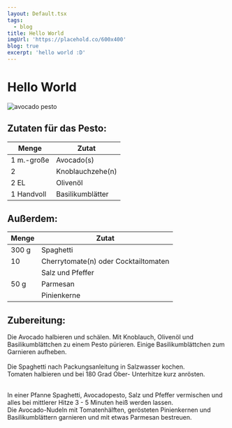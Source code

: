 ```yaml
---
layout: Default.tsx
tags:
  - blog
title: Hello World
imgUrl: 'https://placehold.co/600x400'
blog: true
excerpt: 'hello world :D'
---
```

# Hello World

![avocado pesto](https://placehold.co/600x400)

## Zutaten für das Pesto:

| Menge      | Zutat            |
| ---------- | ---------------- |
| 1 m.-große | Avocado(s)       |
| 2          | Knoblauchzehe(n) |
| 2 EL       | Olivenöl         |
| 1 Handvoll | Basilikumblätter |

## Außerdem:

| Menge | Zutat                                |
| ----- | ------------------------------------ |
| 300 g | Spaghetti                            |
| 10    | Cherrytomate(n) oder Cocktailtomaten |
|       | Salz und Pfeffer                     |
| 50 g  | Parmesan                             |
|       | Pinienkerne                          |

## Zubereitung:

Die Avocado halbieren und schälen. Mit Knoblauch, Olivenöl und Basilikumblättchen zu einem Pesto pürieren. Einige Basilikumblättchen zum Garnieren aufheben.\
\
Die Spaghetti nach Packungsanleitung in Salzwasser kochen.\
Tomaten halbieren und bei 180 Grad Ober- Unterhitze kurz anrösten.

\
In einer Pfanne Spaghetti, Avocadopesto, Salz und Pfeffer vermischen und alles bei mittlerer Hitze 3 - 5 Minuten heiß werden lassen.\
Die Avocado-Nudeln mit Tomatenhälften, gerösteten Pinienkernen und Basilikumblättern garnieren und mit etwas Parmesan bestreuen.
